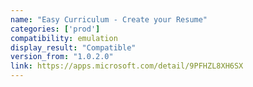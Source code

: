 ```yaml
---
name: "Easy Curriculum - Create your Resume"
categories: ['prod']
compatibility: emulation
display_result: "Compatible"
version_from: "1.0.2.0"
link: https://apps.microsoft.com/detail/9PFHZL8XH6SX
---
```


